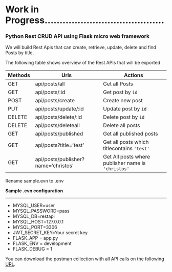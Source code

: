 # Work in Progress........................................

### **Python Rest CRUD API using Flask micro web framework**

We will build Rest Apis that can create, retrieve, update, delete and find Posts by title.

The following table shows overview of the Rest APIs that will be exported

| Methods | Urls | Actions |
|--|--|--| 
| GET | api/posts/all | Get all Posts |
| GET | api/posts/:id| Get post by `id`|
| POST |api/posts/create| Create new post |
| PUT |api/posts/update/:id| Update post by `id` |
| DELETE |api/posts/delete/:id| Delete post by `id` |
| DELETE |api/posts/deleteall| Delete all posts| . 
| GET |api/posts/published| Get all published posts| 
| GET |api/posts?title=’test’| Get all posts which titlecontains `'test'`|
| GET |api/posts/publisher?name=’christos’| Get All posts where publisher name is  `'christos'`|

Rename sample.evn to .env

**Sample .evn configuration**
__________________________________

* MYSQL_USER=user
* MYSQL_PASSWORD=pass
* MYSQL_DB=restapi
* MYSQL_HOST=127.0.0.1
* MYSQL_PORT=3306
* JWT_SECRET_KEY=Your secret key
* FLASK_APP = app.py
* FLASK_ENV = development
* FLASK_DEBUG = 1


 You can download the postman collection with all API calls on the following  [URL](https://www.getpostman.com/collections/cad81248502ec45e3e70).
